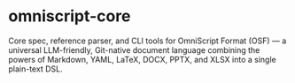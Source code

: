 # omniscript-core
Core spec, reference parser, and CLI tools for OmniScript Format (OSF) — a universal LLM-friendly, Git-native document language combining the powers of Markdown, YAML, LaTeX, DOCX, PPTX, and XLSX into a single plain-text DSL.
